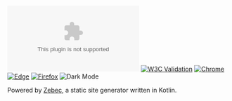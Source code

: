 [![Website](https://img.shields.io/website/https/seansoper.com)](https://seansoper.com)
[![W3C Validation](https://img.shields.io/w3c-validation/html?targetUrl=https%3A%2F%2Fseansoper.com)](https://validator.w3.org/nu/?doc=https%3A%2F%2Fseansoper.com%2F)
[![Chrome](https://img.shields.io/badge/chrome-renders-blue)](https://www.browserling.com/browse/win/10/chrome/56/https%3A%2F%2Fseansoper.com)
[![Edge](https://img.shields.io/badge/edge-renders-blue)](https://www.browserling.com/browse/win/10/edge/38/https%3A%2F%2Fseansoper.com)
[![Firefox](https://img.shields.io/badge/firefox-renders-blue)](https://www.browserling.com/browse/win/10/firefox/51/https%3A%2F%2Fseansoper.com)
![Dark Mode](https://img.shields.io/badge/dark%20mode-supported-blueviolet)

Powered by [Zebec](https://github.com/ssoper/Zebec), a static site generator written in Kotlin.